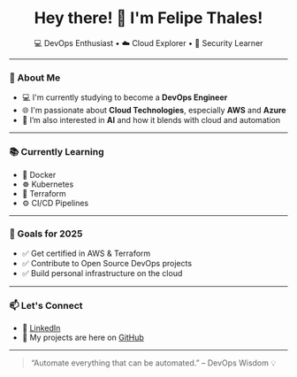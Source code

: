 <h1 align="center">Hey there! 👋 I'm Felipe Thales!</h1>

<p align="center">
  💻 DevOps Enthusiast • ☁️ Cloud Explorer • 🔐 Security Learner
</p>

---

### 🚀 About Me

- 💻 I'm currently studying to become a **DevOps Engineer**
- 🌐 I'm passionate about **Cloud Technologies**, especially **AWS** and **Azure**
- 🤖 I’m also interested in **AI** and how it blends with cloud and automation

---

### 📚 Currently Learning

- 🐳 Docker  
- ☸️ Kubernetes  
- 🔧 Terraform  
- ⚙️ CI/CD Pipelines  

---

### 🎯 Goals for 2025

- ✅ Get certified in AWS & Terraform  
- ✅ Contribute to Open Source DevOps projects  
- ✅ Build personal infrastructure on the cloud  

---

### 📫 Let's Connect

- 💼 [LinkedIn](https://www.linkedin.com) *[](https://www.linkedin.com/in/felipe-thales-722437353/)*
- 📘 My projects are here on [GitHub](https://github.com/BeeDoonz)

---

> “Automate everything that can be automated.” – DevOps Wisdom 💡
